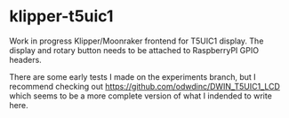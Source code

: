 # klipper-t5uic1
Work in progress Klipper/Moonraker frontend for T5UIC1 display. The display and rotary button needs to be attached to RaspberryPI GPIO headers.

There are some early tests I made on the experiments branch, but I recommend checking out https://github.com/odwdinc/DWIN_T5UIC1_LCD
which seems to be a more complete version of what I indended to write here.
